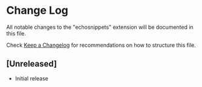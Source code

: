 # Change Log
All notable changes to the "echosnippets" extension will be documented in this file.

Check [Keep a Changelog](http://keepachangelog.com/) for recommendations on how to structure this file.

## [Unreleased]
- Initial release